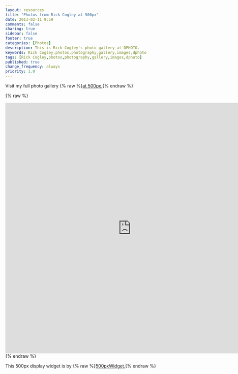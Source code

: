 ```yaml
---
layout: resources
title: "Photos from Rick Cogley at 500px"
date: 2013-02-11 9:59
comments: false
sharing: true
sidebar: false
footer: true
categories: [Photos]
description: This is Rick Cogley's photo gallery at DPHOTO.
keywords: Rick Cogley,photos,photography,gallery,images,dphoto 
tags: [Rick Cogley,photos,photography,gallery,images,dphoto]
published: true
change_frequency: always
priority: 1.0
---
```

Visit my full photo gallery {% raw %}<a href="http://500px.com/rickcogley" target="_blank">at 500px.</a>{% endraw %} 
  
{% raw %} 
<!-- 500pxWidget -->
<iframe src="http://500pxwidget.com/in/?u=cmlja2NvZ2xleXxpbnwyNTB8M3wzfHx5ZXN8M3w=" allowTransparency="true" frameborder="0" scrolling="no" style="border:none; overflow:hidden; width:789px; height: 789px" ></iframe>
{% endraw %}
  
This 500px display widget is by {% raw %}<a href="http://500pxwidget.com/" target="_blank">500pxWidget.</a>{% endraw %}
  